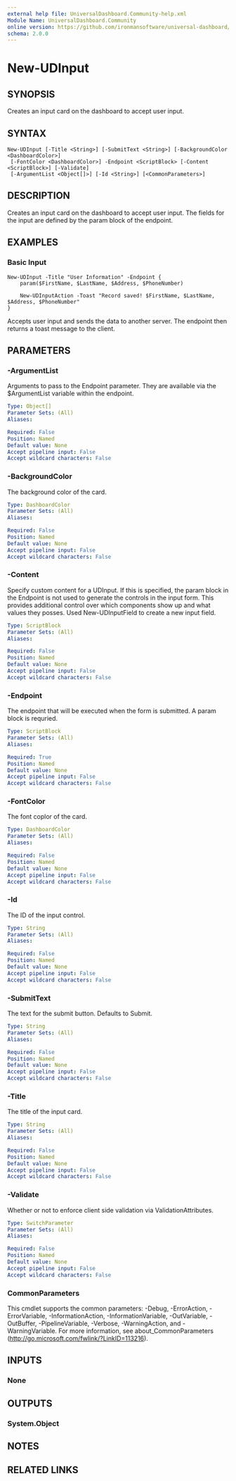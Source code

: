 ```yaml
---
external help file: UniversalDashboard.Community-help.xml
Module Name: UniversalDashboard.Community
online version: https://github.com/ironmansoftware/universal-dashboard/blob/master/src/UniversalDashboard/Help/New-UDInput.md
schema: 2.0.0
---
```


# New-UDInput

## SYNOPSIS
Creates an input card on the dashboard to accept user input. 

## SYNTAX

```
New-UDInput [-Title <String>] [-SubmitText <String>] [-BackgroundColor <DashboardColor>]
 [-FontColor <DashboardColor>] -Endpoint <ScriptBlock> [-Content <ScriptBlock>] [-Validate]
 [-ArgumentList <Object[]>] [-Id <String>] [<CommonParameters>]
```

## DESCRIPTION
Creates an input card on the dashboard to accept user input. The fields for the input are defined by the param block of the endpoint.

## EXAMPLES

### Basic Input
```
New-UDInput -Title "User Information" -Endpoint {
	param($FirstName, $LastName, $Address, $PhoneNumber)

	New-UDInputAction -Toast "Record saved! $FirstName, $LastName, $Address, $PhoneNumber"
}
```

Accepts user input and sends the data to another server. The endpoint then returns a toast message to the client.

## PARAMETERS

### -ArgumentList
Arguments to pass to the Endpoint parameter. They are available via the $ArgumentList variable within the endpoint. 

```yaml
Type: Object[]
Parameter Sets: (All)
Aliases: 

Required: False
Position: Named
Default value: None
Accept pipeline input: False
Accept wildcard characters: False
```

### -BackgroundColor
The background color of the card.

```yaml
Type: DashboardColor
Parameter Sets: (All)
Aliases: 

Required: False
Position: Named
Default value: None
Accept pipeline input: False
Accept wildcard characters: False
```

### -Content
Specify custom content for a UDInput. If this is specified, the param block in the Endpoint is not used to generate the controls in the input form. This provides additional control over which components show up and what values they posses. Used New-UDInputField to create a new input field.

```yaml
Type: ScriptBlock
Parameter Sets: (All)
Aliases: 

Required: False
Position: Named
Default value: None
Accept pipeline input: False
Accept wildcard characters: False
```

### -Endpoint
The endpoint that will be executed when the form is submitted. A param block is requried.

```yaml
Type: ScriptBlock
Parameter Sets: (All)
Aliases: 

Required: True
Position: Named
Default value: None
Accept pipeline input: False
Accept wildcard characters: False
```

### -FontColor
The font coplor of the card. 

```yaml
Type: DashboardColor
Parameter Sets: (All)
Aliases: 

Required: False
Position: Named
Default value: None
Accept pipeline input: False
Accept wildcard characters: False
```

### -Id
The ID of the input control. 

```yaml
Type: String
Parameter Sets: (All)
Aliases: 

Required: False
Position: Named
Default value: None
Accept pipeline input: False
Accept wildcard characters: False
```

### -SubmitText
The text for the submit button. Defaults to Submit.

```yaml
Type: String
Parameter Sets: (All)
Aliases: 

Required: False
Position: Named
Default value: None
Accept pipeline input: False
Accept wildcard characters: False
```

### -Title
The title of the input card. 

```yaml
Type: String
Parameter Sets: (All)
Aliases: 

Required: False
Position: Named
Default value: None
Accept pipeline input: False
Accept wildcard characters: False
```

### -Validate
Whether or not to enforce client side validation via ValidationAttributes.

```yaml
Type: SwitchParameter
Parameter Sets: (All)
Aliases: 

Required: False
Position: Named
Default value: None
Accept pipeline input: False
Accept wildcard characters: False
```

### CommonParameters
This cmdlet supports the common parameters: -Debug, -ErrorAction, -ErrorVariable, -InformationAction, -InformationVariable, -OutVariable, -OutBuffer, -PipelineVariable, -Verbose, -WarningAction, and -WarningVariable. For more information, see about_CommonParameters (http://go.microsoft.com/fwlink/?LinkID=113216).

## INPUTS

### None

## OUTPUTS

### System.Object

## NOTES

## RELATED LINKS

